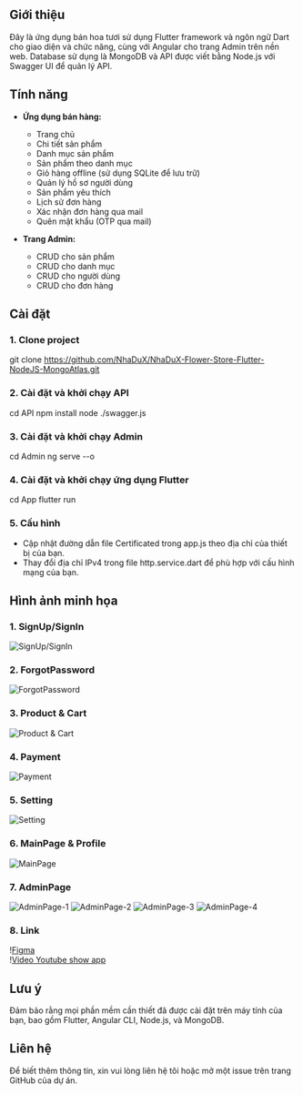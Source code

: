 ## Giới thiệu
Đây là ứng dụng bán hoa tươi sử dụng Flutter framework và ngôn ngữ Dart cho giao diện và chức năng, cùng với Angular cho trang Admin trên nền web. Database sử dụng là MongoDB và API được viết bằng Node.js với Swagger UI để quản lý API.

## Tính năng

- **Ứng dụng bán hàng:**
  - Trang chủ
  - Chi tiết sản phẩm
  - Danh mục sản phẩm
  - Sản phẩm theo danh mục
  - Giỏ hàng offline (sử dụng SQLite để lưu trữ)  
  - Quản lý hồ sơ người dùng
  - Sản phẩm yêu thích
  - Lịch sử đơn hàng
  - Xác nhận đơn hàng qua mail
  - Quên mật khẩu (OTP qua mail)

- **Trang Admin:**
  - CRUD cho sản phẩm
  - CRUD cho danh mục
  - CRUD cho người dùng
  - CRUD cho đơn hàng

## Cài đặt

### 1. Clone project
git clone https://github.com/NhaDuX/NhaDuX-Flower-Store-Flutter-NodeJS-MongoAtlas.git



### 2. Cài đặt và khởi chạy API
cd API
npm install
node ./swagger.js



### 3. Cài đặt và khởi chạy Admin
cd Admin
ng serve --o



### 4. Cài đặt và khởi chạy ứng dụng Flutter
cd App
flutter run



### 5. Cấu hình
- Cập nhật đường dẫn file Certificated trong app.js theo địa chỉ của thiết bị của bạn.
- Thay đổi địa chỉ IPv4 trong file http.service.dart để phù hợp với cấu hình mạng của bạn.  

## Hình ảnh minh họa

### 1. SignUp/SignIn
![SignUp/SignIn](https://firebasestorage.googleapis.com/v0/b/shopdt-5c0d7.appspot.com/o/images_4_git%2Fsignup-in.png?alt=media&token=889dd899-b019-4190-ac5a-0c9ac06d9dc8)

### 2. ForgotPassword
![ForgotPassword](https://firebasestorage.googleapis.com/v0/b/shopdt-5c0d7.appspot.com/o/images_4_git%2FForgotPass.png?alt=media&token=f98bc9ab-bcef-4083-9104-202b91aa8a2b)

### 3. Product & Cart
![Product & Cart](https://firebasestorage.googleapis.com/v0/b/shopdt-5c0d7.appspot.com/o/images_4_git%2Fproduct-cart.png?alt=media&token=3a5d9f0f-dffe-45ab-8f6f-c76a4f111258)

### 4. Payment
![Payment](https://firebasestorage.googleapis.com/v0/b/shopdt-5c0d7.appspot.com/o/images_4_git%2Fpayment.png?alt=media&token=7cb729c0-48e8-48cf-a42c-2679e1b4b425)

### 5. Setting
![Setting](https://firebasestorage.googleapis.com/v0/b/shopdt-5c0d7.appspot.com/o/images_4_git%2FSetting.png?alt=media&token=7274fb48-7582-415e-9205-be7b8f9a9c80)

### 6. MainPage & Profile
![MainPage](https://firebasestorage.googleapis.com/v0/b/shopdt-5c0d7.appspot.com/o/images_4_git%2Fmainpage_profile_history.png?alt=media&token=55a5ec4c-bb95-4742-90d6-50e230940ff9)

### 7. AdminPage
![AdminPage-1](https://firebasestorage.googleapis.com/v0/b/shopdt-5c0d7.appspot.com/o/images_4_git%2Fadmin-1.png?alt=media&token=3bbbfff0-b768-4730-8f3f-e1b7abac871e)
![AdminPage-2](https://firebasestorage.googleapis.com/v0/b/shopdt-5c0d7.appspot.com/o/images_4_git%2Fadmin-2.png?alt=media&token=5814ae80-c258-4cce-a779-9194c49ffb0b)
![AdminPage-3](https://firebasestorage.googleapis.com/v0/b/shopdt-5c0d7.appspot.com/o/images_4_git%2Fadmin-3.png?alt=media&token=22046e3c-8174-4936-b1fb-0ad95c6ff947)
![AdminPage-4](https://firebasestorage.googleapis.com/v0/b/shopdt-5c0d7.appspot.com/o/images_4_git%2Fadmin-4.png?alt=media&token=24340079-5fa3-47e9-b6d2-09a7e384f2d7)
### 8. Link
\![Figma](https://www.figma.com/design/7oUB4cNUNTOeKkrmdON7Nu/4-Man-Flower?node-id=0-1)  
\![Video Youtube show app](https://www.youtube.com/watch?v=pr1SE9kJ89o)  
## Lưu ý
Đảm bảo rằng mọi phần mềm cần thiết đã được cài đặt trên máy tính của bạn, bao gồm Flutter, Angular CLI, Node.js, và MongoDB.

## Liên hệ
Để biết thêm thông tin, xin vui lòng liên hệ tôi hoặc mở một issue trên trang GitHub của dự án.
